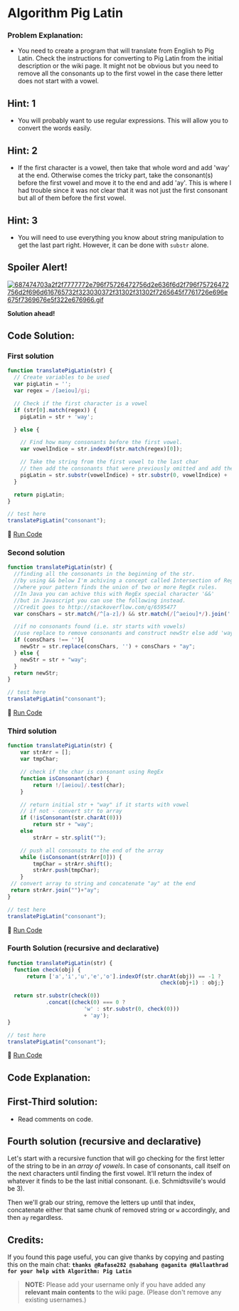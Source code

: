 # Algorithm Pig Latin

### Problem Explanation:

- You need to create a program that will translate from English to Pig Latin. Check the instructions for converting to Pig Latin from the initial description or the wiki page. It might not be obvious but you need to remove all the consonants up to the first vowel in the case there letter does not start with a vowel.

## Hint: 1

- You will probably want to use regular expressions. This will allow you to convert the words easily.

## Hint: 2

- If the first character is a vowel, then take that whole word and add 'way' at the end. Otherwise comes the tricky part, take the consonant(s) before the first vowel and move it to the end and add 'ay'. This is where I had trouble since it was not clear that it was not just the first consonant but all of them before the first vowel.

## Hint: 3

- You will need to use everything you know about string manipulation to get the last part right. However, it can be done with `substr` alone.

## Spoiler Alert!

[![687474703a2f2f7777772e796f75726472756d2e636f6d2f796f75726472756d2f696d616765732f323030372f31302f31302f7265645f7761726e696e675f7369676e5f322e676966.gif](https://files.gitter.im/FreeCodeCamp/Wiki/nlOm/thumb/687474703a2f2f7777772e796f75726472756d2e636f6d2f796f75726472756d2f696d616765732f323030372f31302f31302f7265645f7761726e696e675f7369676e5f322e676966.gif)](https://files.gitter.im/FreeCodeCamp/Wiki/nlOm/687474703a2f2f7777772e796f75726472756d2e636f6d2f796f75726472756d2f696d616765732f323030372f31302f31302f7265645f7761726e696e675f7369676e5f322e676966.gif)

**Solution ahead!**

## Code Solution:

### First solution

```javascript
function translatePigLatin(str) {
  // Create variables to be used
  var pigLatin = '';
  var regex = /[aeiou]/gi;

  // Check if the first character is a vowel
  if (str[0].match(regex)) {
    pigLatin = str + 'way';

  } else {

    // Find how many consonants before the first vowel.
    var vowelIndice = str.indexOf(str.match(regex)[0]);

    // Take the string from the first vowel to the last char
    // then add the consonants that were previously omitted and add the ending.
    pigLatin = str.substr(vowelIndice) + str.substr(0, vowelIndice) + 'ay';
  }

  return pigLatin;
}

// test here
translatePigLatin("consonant");
```

:rocket: [Run Code](https://repl.it/CLmt/0)

### Second solution

```javascript
function translatePigLatin(str) {
  //finding all the consonants in the beginning of the str. 
  //by using && below I'm achiving a concept called Intersection of Regular Expressions
  //where your pattern finds the union of two or more RegEx rules. 
  //In Java you can achive this with RegEx special character '&&' 
  //but in Javascript you can use the following instead. 
  //Credit goes to http://stackoverflow.com/q/6595477
  var consChars = str.match(/^[a-z]/) && str.match(/[^aeiou]*/).join('');

  //if no consonants found (i.e. str starts with vowels)
  //use replace to remove consonants and construct newStr else add 'way' in the end
  if (consChars !== ''){
    newStr = str.replace(consChars, '') + consChars + "ay";
  } else {
    newStr = str + "way";
  }
  return newStr;
}

// test here
translatePigLatin("consonant");
```

:rocket: [Run Code](https://repl.it/CLmu/0)

### Third solution

```javascript
function translatePigLatin(str) {
    var strArr = [];
    var tmpChar;

    // check if the char is consonant using RegEx
    function isConsonant(char) {
        return !/[aeiou]/.test(char);
    }

    // return initial str + "way" if it starts with vowel 
    // if not - convert str to array
    if (!isConsonant(str.charAt(0)))
        return str + "way";
    else 
        strArr = str.split("");

    // push all consonats to the end of the array
    while (isConsonant(strArr[0])) {
        tmpChar = strArr.shift();
        strArr.push(tmpChar);
    }
 // convert array to string and concatenate "ay" at the end  
 return strArr.join("")+"ay";
}

// test here
translatePigLatin("consonant");
```

:rocket: [Run Code](https://repl.it/CLmv/0)

### Fourth Solution (recursive and declarative)

```javascript
function translatePigLatin(str) {
  function check(obj) {
      return ['a','i','u','e','o'].indexOf(str.charAt(obj)) == -1 ?
                                                check(obj+1) : obj;}

  return str.substr(check(0))
            .concat((check(0) === 0 ? 
                        'w' : str.substr(0, check(0))) 
                        + 'ay');
}

// test here
translatePigLatin("consonant");
```

:rocket: [Run Code](https://repl.it/CLmw/0)

## Code Explanation:

## First-Third solution:

- Read comments on code.

## Fourth solution (recursive and declarative)

Let's start with a recursive function that will go checking for the first letter of the string to be in an _array of vowels_. In case of consonants, call itself on the next characters until finding the first vowel. It'll return the index of whatever it finds to be the last initial consonant. (i.e. Schmidtsville's would be 3).

Then we'll grab our string, remove the letters up until that index, concatenate either that same chunk of removed string or `w` accordingly, and then `ay` regardless.

## Credits:

If you found this page useful, you can give thanks by copying and pasting this on the main chat: **`thanks @Rafase282 @sabahang @aganita @Hallaathrad for your help with Algorithm: Pig Latin`**

> **NOTE:** Please add your username only if you have added any **relevant main contents** to the wiki page. (Please don't remove any existing usernames.)
